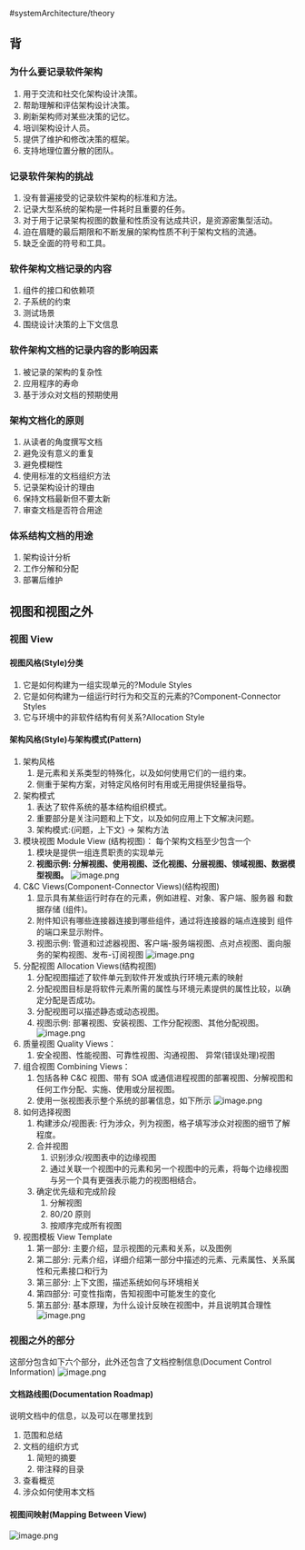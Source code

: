 #systemArchitecture/theory    

## 背

### 为什么要记录软件架构
1. 用于交流和社交化架构设计决策。 
2. 帮助理解和评估架构设计决策。 
3. 刷新架构师对某些决策的记忆。 
4. 培训架构设计人员。
5. 提供了维护和修改决策的框架。 
6. 支持地理位置分散的团队。

### 记录软件架构的挑战
1. 没有普遍接受的记录软件架构的标准和方法。
2. 记录大型系统的架构是一件耗时且重要的任务。
3. 对于用于记录架构视图的数量和性质没有达成共识，是资源密集型活动。 
4. 迫在眉睫的最后期限和不断发展的架构性质不利于架构文档的流通。
5. 缺乏全面的符号和工具。

### 软件架构文档记录的内容
1. 组件的接口和依赖项  
2. 子系统的约束  
3. 测试场景 
4. 围绕设计决策的上下文信息

### 软件架构文档的记录内容的影响因素
1. 被记录的架构的复杂性
2. 应用程序的寿命  
3. 基于涉众对文档的预期使用

### 架构文档化的原则
1. 从读者的角度撰写文档 
2. 避免没有意义的重复  
3. 避免模糊性  
4. 使用标准的文档组织方法 
5. 记录架构设计的理由
6. 保持文档最新但不要太新 
7. 审查文档是否符合用途

### 体系结构文档的用途
1. 架构设计分析 
2. 工作分解和分配 
3. 部署后维护

## 视图和视图之外
### 视图 View
#### 视图风格(Style)分类
1. 它是如何构建为一组实现单元的?Module Styles
2. 它是如何构建为一组运行时行为和交互的元素的?Component-Connector Styles
3. 它与环境中的非软件结构有何关系?Allocation Style

#### 架构风格(Style)与架构模式(Pattern)
1. 架构风格
	1. 是元素和关系类型的特殊化，以及如何使用它们的一组约束。
	2. 侧重于架构方案，对特定风格何时有用或无用提供轻量指导。
2. 架构模式
	1. 表达了软件系统的基本结构组织模式。
	2. 重要部分是关注问题和上下文，以及如何应用上下文解决问题。 
	3. 架构模式:{问题，上下文} → 架构方法
3. 模块视图 Module View (结构视图)： 每个架构文档至少包含一个
	1. 模块是提供一组连贯职责的实现单元
	2. **视图示例: 分解视图、使用视图、泛化视图、分层视图、领域视图、数据模型视图。**
	![image.png](https://typora-tes.oss-cn-shanghai.aliyuncs.com/picgo/20230516163457.png)
4. C&C Views(Component-Connector Views)(结构视图)
	1. 显示具有某些运行时存在的元素，例如进程、对象、客户端、服务器 和数据存储 (组件)。
	2. 附件知识有哪些连接器连接到哪些组件，通过将连接器的端点连接到 组件的端口来显示附件。
	3. 视图示例: 管道和过滤器视图、客户端-服务端视图、点对点视图、面向服务的架构视图、发布-订阅视图
	![image.png](https://typora-tes.oss-cn-shanghai.aliyuncs.com/picgo/20230517143328.png)
5. 分配视图 Allocation Views(结构视图)
	1. 分配视图描述了软件单元到软件开发或执行环境元素的映射
	2. 分配视图目标是将软件元素所需的属性与环境元素提供的属性比较，以确定分配是否成功。
	3. 分配视图可以描述静态或动态视图。
	4. 视图示例: 部署视图、安装视图、工作分配视图、其他分配视图。
	![image.png](https://typora-tes.oss-cn-shanghai.aliyuncs.com/picgo/20230517143733.png)
6. 质量视图 Quality Views：
	1. 安全视图、性能视图、可靠性视图、沟通视图、 异常(错误处理)视图
7. 组合视图 Combining Views：
	1. 包括各种 C&C 视图、带有 SOA 或通信进程视图的部署视图、分解视图和任何工作分配、实施、使用或分层视图。
	2. 使用一张视图表示整个系统的部署信息，如下所示
	![image.png](https://typora-tes.oss-cn-shanghai.aliyuncs.com/picgo/20230517144834.png)
8. 如何选择视图
	1. 构建涉众/视图表: 行为涉众，列为视图，格子填写涉众对视图的细节了解程度。
	2. 合并视图
		1. 识别涉众/视图表中的边缘视图
		2. 通过关联一个视图中的元素和另一个视图中的元素，将每个边缘视图与另一个具有更强表示能力的视图相结合。
	3. 确定优先级和完成阶段
		1. 分解视图
		2. 80/20 原则
		3. 按顺序完成所有视图
9. 视图模板 View Template
	1. 第一部分: 主要介绍，显示视图的元素和关系，以及图例
	2. 第二部分: 元素介绍，详细介绍第一部分中描述的元素、元素属性、关系属性和元素接口和行为
	3. 第三部分: 上下文图，描述系统如何与环境相关
	4. 第四部分: 可变性指南，告知视图中可能发生的变化
	5. 第五部分: 基本原理，为什么设计反映在视图中，并且说明其合理性
	![image.png](https://typora-tes.oss-cn-shanghai.aliyuncs.com/picgo/20230517145445.png)

### 视图之外的部分
这部分包含如下六个部分，此外还包含了文档控制信息(Document Control Information)
![image.png](https://typora-tes.oss-cn-shanghai.aliyuncs.com/picgo/20230517145733.png)

#### 文档路线图(Documentation Roadmap)
说明文档中的信息，以及可以在哪里找到
1. 范围和总结
2. 文档的组织方式
	1. 简短的摘要
	2. 带注释的目录
3. 查看概览
4. 涉众如何使用本文档

#### 视图间映射(Mapping Between View)
![image.png](https://typora-tes.oss-cn-shanghai.aliyuncs.com/picgo/20230517145904.png)

